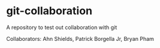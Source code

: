 # git-collaboration
A repository to test out collaboration with git

Collaborators: Ahn Shields, Patrick Borgella Jr, Bryan Pham

